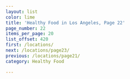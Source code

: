 ```yaml
---
layout: list
color: lime
title: 'Healthy Food in Los Angeles, Page 22'
page_number: 22
items_per_page: 20
list_offset: 420
first: /locations/
next: /locations/page23/
previous: /locations/page21/
category: Healthy Food

---
```

